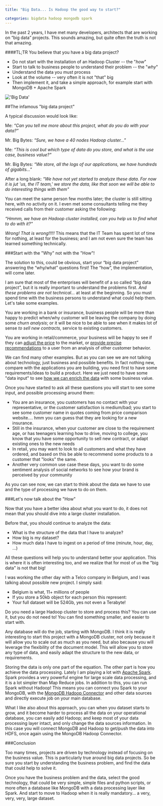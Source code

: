 ```yaml
---
title: "Big Data... Is Hadoop the good way to start?"

categories: bigdata hadoop mongodb spark
---
```


In the past 2 years, I have met many developers, architects that are working on “big data” projects. This sounds amazing, but quite often the truth is not that amazing.

####TL;TR
You believe that you have a big data project?

* Do not start with the installation of an Hadoop Cluster -- the "*how*"
* Start to talk to business people to understand their problem -- the "*why*"
* Understand the data you must process
* Look at the volume -- very often it is not "that" big
* Then implement it, and take a simple approach, for example start with MongoDB + Apache Spark

!['Big Data'](http://cdn.meme.am/instances/500x/47510205.jpg )


<!-- truncate -->

##The infamous "big data project"

A typical discussion would look like:

Me: *“Can you tell me more about this project, what do you do with your data?”*

Mr. Big Bytes: *“Sure, we have a 40 nodes Hadoop cluster..."*

Me: *“This is cool but which type of data do you store, and what is the use case, business value?"*

Mr. Big Bytes: *“We store, all the logs of our applications, we have hundreds of gigabits…"*

After a long blank: *“We have not yet started to analyze these data. For now it is jut  'us, the IT team,' we store the data, like that soon we will be able to do interesting things with them"*

You can meet the same person few months later; the cluster is still sitting here, with no activity on it. I even met some consultants telling me they received calls from their customer asking the following:

*“Hmmm, we have an Hadoop cluster installed, can you help us to find what to do with it?"*

*Wrong! That is wrong!!!!!* This means that the IT Team has spent lot of time for nothing, at least for the business; and I am not even sure the team has learned something technically.

###Start with the "Why" not with the "How"!


The solution to this, could be obvious, start your “big data project” answering the “why/what” questions first! The “how”, the implementation, will come later.

I am sure that most of the enterprises will benefit of a so called “big data project”, but it is really important to understand the problems first. *And these problems are not technical…* at least at the beginning. So you must spend time with the business persons to understand what could help them. Let's take some examples.


You are working in a bank or insurance, business people will be more than happy to predict when/why customer will be leaving the company by doing some *churn analysis*; or it will be nice to be able to see when it makes lot of sense *to sell new contracts*, service to existing customers.

You are working in retail/commerce, your business will be happy to see if they can <u>adjust the price</u> to the market, or <u>provide precise recommendations</u> to a user from an analysis of other customer behavior.

We can find many other examples. But as you can see we are not talking about technology, just business and possible benefits. In fact nothing new, compare with the applications you are building, you need first to have some requirements/ideas to build a product. Here we just need to have some "data input" to see <u>how we can enrich the data</u> with some business value.

Once you have started to ask all these questions you will start to see some input, and possible processing around them:

* You are an insurance, you customers has no contact with your representative, or the customer satisfaction is medium/bad; you start to see some customer name in quotes coming from price comparison website…. hmm you can guess that they are looking for a new insurance.
* Still in the insurance, when your customer are close to the requirement age, or has teenagers learning how to drive, moving to college, you know that you have some opportunity to sell new contract, or adapt existing ones to the new needs
* In retail, you may want to look to all customers and what they have ordered, and based on this be able to recommend some products to a customer that "looks" the same.
* Another very common use case these days, you want to do some sentiment analysis of social networks to see how your brand is perceived by your community

As you can see now, we can start to think about the data we have to use and the type of processing we have to do on them.

###Let's now talk about the "How"

Now that you have a better idea about what you want to do, it does not mean that you should dive into a large cluster installation.

Before that, you should continue to analyze the data:

* What is the structure of the data that I have to analyze?
* How big is my dataset?
* How much data I have to ingest on a period of time (minute, hour, day, ...)

All these questions will help you to understand better your application. This is where it is often interesting too, and we realize that for most of us the "big data" is not that big!

I was working the other day with a Telco company in Belgium, and I was talking about possible new project. I simply said:


* Belgium is what, 11+ millions of people
* If you store a 50kb object for each person this represent:
* Your full dataset will be 524Gb, yes not even a Terabyte!

Do you need a large Hadoop cluster to store and process this? You can use it, but you do not need to! You can find something smaller, and easier to start with.

Any database will do the job, starting with MongoDB. I think it is really interesting to start this project with a MongoDB cluster, not only because it will allow you to scale out as much as you need, but also because you will leverage the flexibility of the document model. This will allow you to store any type of data, and easily adapt the structure to the new data, or requirements.

Storing the data is only one part of the equation. The other part is how you achieve the data processing. Lately I am playing a lot with [Apache Spark](https://spark.apache.org/). Spark provides a very powerful engine for large scale data processing, and it is a lot simpler than Map Reduce jobs. In addition to this, you can run Spark without Hadoop! This means you can connect you Spark to your MongoDB, with the [MongoDB Hadoop Connector](http://docs.mongodb.org/ecosystem/tools/hadoop/) and other data sources and directly execute job on your main database.

What I like also about this approach, you can when you dataset starts to grow, and it become harder to process all the data on your operational database, you can easily add Hadoop; and keep most of your data processing layer intact, and only change the data sources information. In this case you will connect MongoDB and Hadoop to get/push the data into HDFS, once again using the MongoDB Hadoop Connector.

###Conclusion

Too many times, projects are driven by technology instead of focusing on the business value. This is particularly true around big data projects. So be sure you start by understanding the business problem, and find the data that could help to solve it.

Once you have the business problem and the data, select the good technology, that could be very simple, simple files and python scripts, or more often a database like MongoDB with a data processing layer like Spark. And start to move to Hadoop when it is really mandatory... a very, very, very, large dataset.
